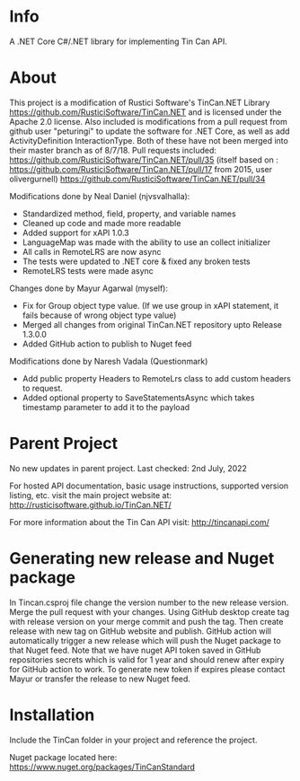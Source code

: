 
# Info

A .NET Core C#/.NET library for implementing Tin Can API.

# About

This project is a modification of Rustici Software's TinCan.NET Library https://github.com/RusticiSoftware/TinCan.NET and is licensed under the Apache 2.0 license. Also included is modifications from a pull request from github user "peturingi" to update the software for .NET Core, as well as add ActivityDefinition InteractionType. Both of these have not been merged into their master branch as of 8/7/18.
Pull requests included:
https://github.com/RusticiSoftware/TinCan.NET/pull/35 (itself based on : https://github.com/RusticiSoftware/TinCan.NET/pull/17 from 2015, user olivergurnell)
https://github.com/RusticiSoftware/TinCan.NET/pull/34

Modifications done by Neal Daniel (njvsvalhalla):
* Standardized method, field, property, and variable names
* Cleaned up code and made more readable
* Added support for xAPI 1.0.3
* LanguageMap was made with the ability to use an collect initializer
* All calls in RemoteLRS are now async
* The tests were updated to .NET core & fixed any broken tests
* RemoteLRS tests were made async

Changes done by Mayur Agarwal (myself):
* Fix for Group object type value. (If we use group in xAPI statement, it fails because of wrong object type value)
* Merged all changes from original TinCan.NET repository upto Release 1.3.0.0
* Added GitHub action to publish to Nuget feed

Modifications done by Naresh Vadala (Questionmark)
* Add public property Headers to RemoteLrs class to add custom headers to request.
* Added optional property to SaveStatementsAsync which takes timestamp parameter to add it to the payload

# Parent Project

No new updates in parent project. Last checked: 2nd July, 2022

For hosted API documentation, basic usage instructions, supported version listing, etc. visit the main project website at:
http://rusticisoftware.github.io/TinCan.NET/

For more information about the Tin Can API visit:
http://tincanapi.com/

# Generating new release and Nuget package
In Tincan.csproj file change the version number to the new release version.
Merge the pull request with your changes.
Using GitHub desktop create tag with release version on your merge commit and push the tag.
Then create release with new tag on GitHub website and publish.
GitHub action will automatically trigger a new release which will push the Nuget package to that Nuget feed.
Note that we have nuget API token saved in GitHub repositories secrets which is valid for 1 year and should renew after expiry for GitHub action to work.
To generate new token if expires please contact Mayur or transfer the release to new Nuget feed.

# Installation

Include the TinCan folder in your project and reference the project.

Nuget package located here: https://www.nuget.org/packages/TinCanStandard
